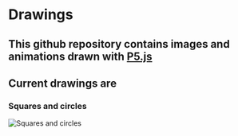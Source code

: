 # Drawings

## This github repository contains images and animations drawn with [P5.js](https://p5js.org/)

## Current drawings are

### Squares and circles
![Squares and circles](./square_circles/square_circles.gif)
